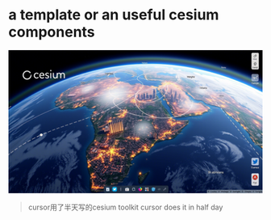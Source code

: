 # a template or an  useful cesium components

![cesium](./assets/ai_cesium.png)

> cursor用了半天写的cesium toolkit
> cursor does it in half day